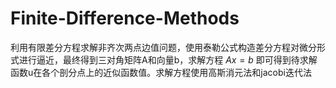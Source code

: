# Finite-Difference-Methods
利用有限差分方程求解非齐次两点边值问题，使用泰勒公式构造差分方程对微分形式进行逼近，最终得到三对角矩阵A和向量b，求解方程 $Ax = b$ 即可得到待求解函数u在各个剖分点上的近似函数值。求解方程使用高斯消元法和jacobi迭代法
